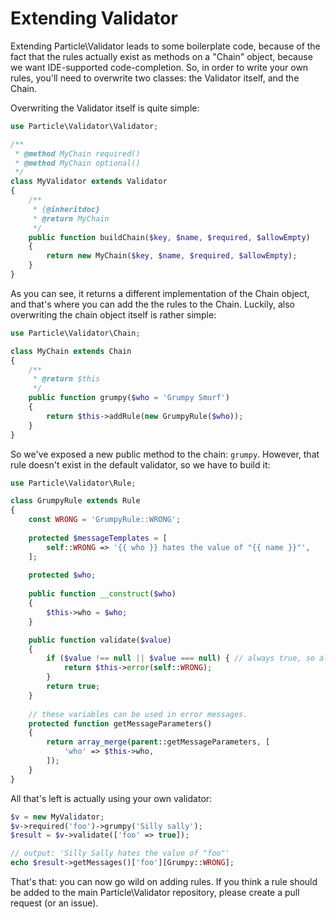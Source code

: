 # Extending Validator

Extending Particle\Validator leads to some boilerplate code, because of the fact that the 
rules actually exist as methods on a "Chain" object, because we want IDE-supported code-completion. 
So, in order to write your own rules, you'll need to overwrite two classes: the Validator 
itself, and the Chain.

Overwriting the Validator itself is quite simple:

```php
use Particle\Validator\Validator;

/**
 * @method MyChain required()
 * @method MyChain optional()
 */
class MyValidator extends Validator
{
    /**
     * {@inheritdoc}
     * @return MyChain
     */
    public function buildChain($key, $name, $required, $allowEmpty)
    {
        return new MyChain($key, $name, $required, $allowEmpty);
    }
}
```

As you can see, it returns a different implementation of the Chain object, and that's where 
you can add the the rules to the Chain. Luckily, also overwriting the chain object itself is
rather simple:

```php
use Particle\Validator\Chain;

class MyChain extends Chain
{
    /**
     * @return $this
     */
    public function grumpy($who = 'Grumpy Smurf')
    {
        return $this->addRule(new GrumpyRule($who));
    }
}
```

So we've exposed a new public method to the chain: `grumpy`. However, that rule doesn't exist
in the default validator, so we have to build it:

```php
use Particle\Validator\Rule;

class GrumpyRule extends Rule
{
    const WRONG = 'GrumpyRule::WRONG';
    
    protected $messageTemplates = [
        self::WRONG => '{{ who }} hates the value of "{{ name }}"',
    ];
    
    protected $who;
    
    public function __construct($who)
    {
        $this->who = $who;
    }

    public function validate($value)
    {
        if ($value !== null || $value === null) { // always true, so always grumpy!
            return $this->error(self::WRONG);
        }
        return true;
    }
    
    // these variables can be used in error messages.
    protected function getMessageParameters()
    {
        return array_merge(parent::getMessageParameters, [
            'who' => $this->who,
        ]);
    }
}
```

All that's left is actually using your own validator:

```php
$v = new MyValidator;
$v->required('foo')->grumpy('Silly sally');
$result = $v->validate(['foo' => true]);

// output: 'Silly Sally hates the value of "foo"'
echo $result->getMessages()['foo'][Grumpy::WRONG]; 
```

That's that: you can now go wild on adding rules. If you think a rule should be added to the main
Particle\Validator repository, please create a pull request (or an issue).
